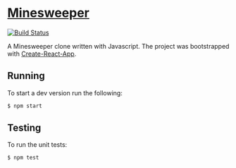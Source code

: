 # [Minesweeper](https://dongy7.github.io/minesweeper/)

[![Build Status](https://travis-ci.org/dongy7/minesweeper.svg?branch=master)](https://travis-ci.org/dongy7/minesweeper)

A Minesweeper clone written with Javascript. The project was bootstrapped with [Create-React-App](https://github.com/facebookincubator/create-react-app).

## Running

To start a dev version run the following:

```sh
$ npm start
```

## Testing

To run the unit tests:

```sh
$ npm test
```
